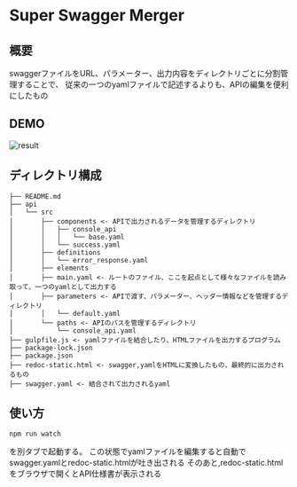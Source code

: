 # Super Swagger Merger
## 概要
swaggerファイルをURL、パラメーター、出力内容をディレクトリごとに分割管理することで、
従来の一つのyamlファイルで記述するよりも、APIの編集を便利にしたもの
## DEMO
![result](https://github.com/bravesoft-lab/super_swagger_merger/blob/demo.gif)

## ディレクトリ構成
```
├── README.md
├── api
│   └── src
│       ├── components <- APIで出力されるデータを管理するディレクトリ
│       │   ├── console_api
│       │   │   └── base.yaml
│       │   └── success.yaml
│       ├── definitions
│       │   └── error_response.yaml
│       ├── elements
│       ├── main.yaml <- ルートのファイル、ここを起点として様々なファイルを読み取って、一つのyamlとして出力する
│       ├── parameters <- APIで渡す、パラメーター、ヘッダー情報などを管理するディレクトリ
│       │   └── default.yaml
│       └── paths <- APIのパスを管理するディレクトリ
│           └── console_api.yaml
├── gulpfile.js <- yamlファイルを結合したり、HTMLファイルを出力するプログラム
├── package-lock.json
├── package.json
├── redoc-static.html <- swagger,yamlをHTMLに変換したもの、最終的に出力されるもの
├── swagger.yaml <- 結合されて出力されるyaml
```
## 使い方
```
npm run watch
```
を別タブで起動する。
この状態でyamlファイルを編集すると自動でswagger.yamlとredoc-static.htmlが吐き出される
そのあと,redoc-static.htmlをブラウザで開くとAPI仕様書が表示される
